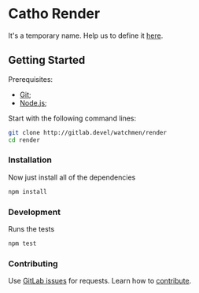 # Catho Render

It's a temporary name. Help us to define it [here](http://gitlab.devel/watchmen/render/issues).

## Getting Started

Prerequisites:
- [Git](https://git-scm.com/);
- [Node.js](https://nodejs.org/en/);

Start with the following command lines:

```sh
git clone http://gitlab.devel/watchmen/render
cd render
```
### Installation

Now just install all of the dependencies

```sh
npm install
```

### Development

Runs the tests

```sh
npm test
```

### Contributing

Use [GitLab issues](http://gitlab.devel/watchmen/render/issues) for requests. Learn how to [contribute](http://gitlab.devel/watchmen/render/blob/master/CONTRIBUTING.MD).
